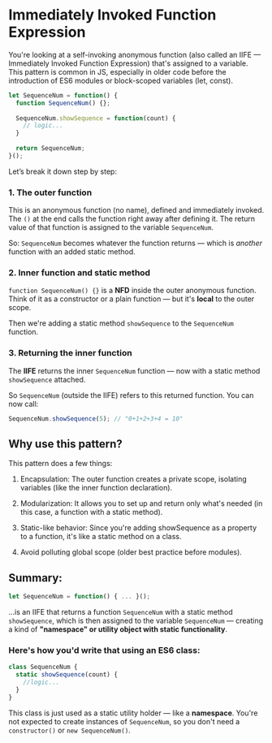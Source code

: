 # Immediately Invoked Function Expression

You're looking at a self-invoking anonymous function 
(also called an IIFE — Immediately Invoked Function Expression) 
that's assigned to a variable. 
This pattern is common in JS, especially in older code before the 
introduction of ES6 modules or block-scoped variables (let, const).

```js
let SequenceNum = function() {
  function SequenceNum() {};
  
  SequenceNum.showSequence = function(count) {
    // logic...
  }
  
  return SequenceNum;
}();
```

Let’s break it down step by step:

### 1. The outer function
This is an anonymous function (no name), defined and immediately invoked.
The `()` at the end calls the function right away after defining it.
The return value of that function is assigned to the variable `SequenceNum`.

So:
`SequenceNum` becomes whatever the function returns 
— which is _another_ function with an added static method.

### 2. Inner function and static method

`function SequenceNum() {}` is a **NFD** inside the outer anonymous function.
Think of it as a constructor or a plain function — 
but it's **local** to the outer scope.

Then we're adding a static method `showSequence` to the `SequenceNum` function.

### 3. Returning the inner function

The **IIFE** returns the inner `SequenceNum` function 
— now with a static method `showSequence` attached.

So `SequenceNum` (outside the IIFE) refers to this returned function.
You can now call:

```js
SequenceNum.showSequence(5); // "0+1+2+3+4 = 10"
```

## Why use this pattern?
This pattern does a few things:

1. Encapsulation: The outer function creates a private scope,
isolating variables (like the inner function declaration).

2. Modularization: It allows you to set up and return only 
what's needed (in this case, a function with a static method).

3. Static-like behavior: Since you're adding showSequence as a 
property to a function, it's like a static method on a class.

4. Avoid polluting global scope (older best practice before modules).

## Summary:

```js
let SequenceNum = function() { ... }();
```

...is an IIFE that returns a function `SequenceNum` with a static method 
`showSequence`, which is then assigned to the variable `SequenceNum`
— creating a kind of **"namespace" or utility object with static functionality**.

### Here's how you'd write that using an ES6 class:

```js
class SequenceNum {
  static showSequence(count) {
	//logic...
  }
}
```
This class is just used as a static utility holder — like a **namespace**. 
You're not expected to create instances of `SequenceNum`, so you don't 
need a `constructor()` or `new SequenceNum()`.


